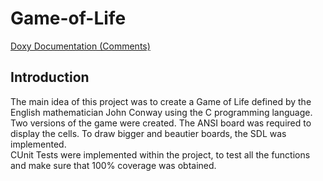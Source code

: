 # Game-of-Life


[Doxy Documentation (Comments)](https://mshahcode.github.io/Game-of-Life/)

## Introduction

The main idea of this project was to create a Game of Life defined by the English mathematician John Conway using the C programming language.   
Two versions of the game were created. The ANSI board was required to display the cells. To draw bigger and beautier boards, the SDL was implemented.  
CUnit Tests were implemented within the project, to test all the functions and make sure that 100% coverage was obtained.

